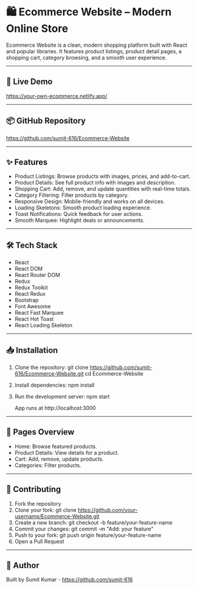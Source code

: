 # 🛍️ Ecommerce Website – Modern Online Store

Ecommerce Website is a clean, modern shopping platform built with React and popular libraries. It features product listings, product detail pages, a shopping cart, category browsing, and a smooth user experience.

---

## 🚀 Live Demo
https://your-own-ecommerce.netlify.app/

---

## 📦 GitHub Repository
https://github.com/sumit-616/Ecommerce-Website

---

## ✨ Features
- Product Listings: Browse products with images, prices, and add-to-cart.
- Product Details: See full product info with images and description.
- Shopping Cart: Add, remove, and update quantities with real-time totals.
- Category Filtering: Filter products by category.
- Responsive Design: Mobile-friendly and works on all devices.
- Loading Skeletons: Smooth product loading experience.
- Toast Notifications: Quick feedback for user actions.
- Smooth Marquee: Highlight deals or announcements.

---

## 🛠️ Tech Stack
- React
- React DOM
- React Router DOM
- Redux
- Redux Toolkit
- React Redux
- Bootstrap
- Font Awesome
- React Fast Marquee
- React Hot Toast
- React Loading Skeleton

---

## 📥 Installation
1. Clone the repository:
   git clone https://github.com/sumit-616/Ecommerce-Website.git
   cd Ecommerce-Website

2. Install dependencies:
   npm install

3. Run the development server:
   npm start

   App runs at http://localhost:3000

---

## 📄 Pages Overview
- Home: Browse featured products.
- Product Details: View details for a product.
- Cart: Add, remove, update products.
- Categories: Filter products.

---

## 🤝 Contributing
1. Fork the repository
2. Clone your fork:
   git clone https://github.com/your-username/Ecommerce-Website.git
3. Create a new branch:
   git checkout -b feature/your-feature-name
4. Commit your changes:
   git commit -m "Add: your feature"
5. Push to your fork:
   git push origin feature/your-feature-name
6. Open a Pull Request

---

## 🙌 Author
Built by Sumit Kumar - https://github.com/sumit-616
